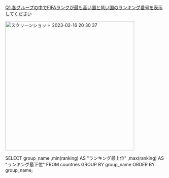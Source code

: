 [Q1.各グループの中でFIFAランクが最も高い国と低い国のランキング番号を表示してください](https://tech.pjin.jp/blog/2016/04/30/sql%E7%B7%B4%E7%BF%92%E5%95%8F%E9%A1%8C-%E5%95%8F1/)

<img width="406" alt="スクリーンショット 2023-02-16 20 30 37" src="https://user-images.githubusercontent.com/105257856/219353653-b6692dd5-3514-447c-9c58-c74a6ee6952e.png">

SELECT
group_name
,min(ranking) AS "ランキング最上位"
,max(ranking) AS "ランキング最下位"
FROM
countries
GROUP BY
group_name
ORDER BY
group_name;
